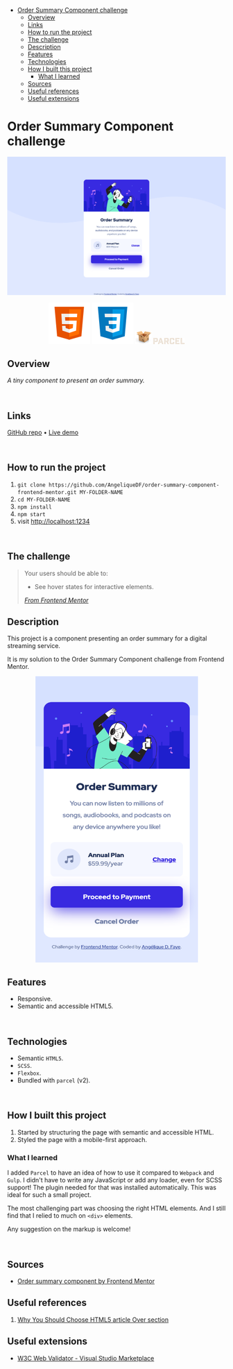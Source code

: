- [Order Summary Component challenge](#order-summary-component-challenge)
  - [Overview](#overview)
  - [Links](#links)
  - [How to run the project](#how-to-run-the-project)
  - [The challenge](#the-challenge)
  - [Description](#description)
  - [Features](#features)
  - [Technologies](#technologies)
  - [How I built this project](#how-i-built-this-project)
    - [What I learned](#what-i-learned)
  - [Sources](#sources)
  - [Useful references](#useful-references)
  - [Useful extensions](#useful-extensions)

# Order Summary Component challenge

![Screenshot of the order summary component challenge ](./src/images/desktop-screenshot.png)

<div align="center">
  <img src="./src/images/logo-html5.svg">
  <img src="./src/images/logo-css3.svg">

  <img src="./src/images/logo-parceljs.png">
  <img width="72px" src="./src/images/logo-parceljs.svg">
</div>

## Overview

*A tiny component to present an order summary.*

<br />

## Links

<p>
<a href="https://github.com/AngeliqueDF/order-summary-component-challenge">GitHub repo</a> • <a href="">Live demo </a>
</p>

<br />

## How to run the project

1. ``git clone https://github.com/AngeliqueDF/order-summary-component-frontend-mentor.git MY-FOLDER-NAME``
2. ``cd MY-FOLDER-NAME``
3. ``npm install``
4. `` npm start ``
5. visit [http://localhost:1234](http://localhost:1234)

<br />

## The challenge

> Your users should be able to:
> - See hover states for interactive elements.
> 
> *[From Frontend Mentor](https://www.frontendmentor.io/challenges/order-summary-component-QlPmajDUj)*

## Description

This project is a component presenting an order summary for a digital streaming service.

It is my solution to the Order Summary Component challenge from Frontend Mentor.

<p align="center">
<img src="./src/images/mobile-screenshot.png" width="375" height="660px" alt="Screenshot of the order summary component on mobile.">

## Features

- Responsive.
- Semantic and accessible HTML5.

<br />

## Technologies

- Semantic ``HTML5``.
- ``SCSS``.
- ``Flexbox``.
- Bundled with ``parcel`` (v2).

<br />

## How I built this project

 1. Started by structuring the page with semantic and accessible HTML.
 2. Styled the page with a mobile-first approach.

### What I learned

I added ``Parcel`` to have an idea of how to use it compared to ``Webpack`` and ``Gulp``. I didn't have to write any JavaScript or add any loader, even for SCSS support! The plugin needed for that was installed automatically. This was ideal for such a small project.

The most challenging part was choosing the right HTML elements. And I still find that I relied to much on ``<div>`` elements.

Any suggestion on the markup is welcome!

<br />

## Sources

- [Order summary component by Frontend Mentor](https://www.frontendmentor.io/challenges/order-summary-component-QlPmajDUj)

## Useful references

1. [Why You Should Choose HTML5 article Over section](https://www.smashingmagazine.com/2020/01/html5-article-section/)

## Useful extensions

- [W3C Web Validator - Visual Studio Marketplace](https://marketplace.visualstudio.com/items?itemName=CelianRiboulet.webvalidator)